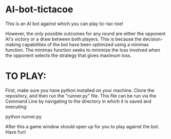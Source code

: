 # AI-bot-tictacoe
This is an AI bot against which you can play tic-tac-toe! 

However, the only possible outcomes for any round are either the opponent AI's victory or a draw between both players. This is because the decision-making capabilities of the bot have been optimized using a minimax function. The minimax function seeks to minimize the loss involved when the opponent selects the strategy that gives maximum loss. 

# TO PLAY:
First, make sure you have python installed on your machine. Clone the repository, and then run the "runner.py" file. This file can be run via the Command Line by navigating to the directory in which it is saved and executing:

python runner.py

After this a game window should open up for you to play against the bot. Have fun!
